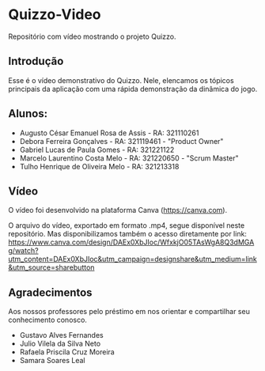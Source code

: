 # Quizzo-Video
Repositório com vídeo mostrando o projeto Quizzo.


## Introdução

Esse é o vídeo demonstrativo do Quizzo. 
Nele, elencamos os tópicos principais da aplicação com uma rápida demonstração da dinâmica do jogo.

## Alunos:

- Augusto César Emanuel Rosa de Assis - RA: 321110261
- Debora Ferreira Gonçalves - RA: 321119461 - "Product Owner"
- Gabriel Lucas de Paula Gomes - RA: 321221122
- Marcelo Laurentino Costa Melo - RA: 321220650 - "Scrum Master"
- Tulho Henrique de Oliveira Melo - RA: 321213318

## Vídeo

O vídeo foi desenvolvido na plataforma Canva (https://canva.com).

O arquivo do vídeo, exportado em formato .mp4, segue disponível neste repositório. 
Mas disponibilizamos também o acesso diretamente por link: 
https://www.canva.com/design/DAEx0XbJIoc/WfxkjO05TAsWgA8Q3dMGAg/watch?utm_content=DAEx0XbJIoc&utm_campaign=designshare&utm_medium=link&utm_source=sharebutton


## Agradecimentos

Aos nossos professores pelo préstimo em nos orientar e compartilhar seu conhecimento conosco.
- Gustavo Alves Fernandes
- Julio Vilela da Silva Neto
- Rafaela Priscila Cruz Moreira
- Samara Soares Leal
